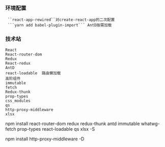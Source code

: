 ### 环境配置
     ``react-app-rewired``对create-react-app的二次配置
     ```yarn add babel-plugin-import``` AntD按需加载

### 技术站
    React
    React-router-dom
    Redux
    React-redux
    AntD
    react-loadable  路由懒加载
    高阶组件
    immutable
    fetch
    Redux-thunk
    prop-types
    css_modules
    qs
    http-proxy-middleware
    xlsx


npm install react-router-dom redux redux-thunk antd immutable whatwg-fetch prop-types react-loadable qs xlsx -S

npm install http-proxy-middleware -D